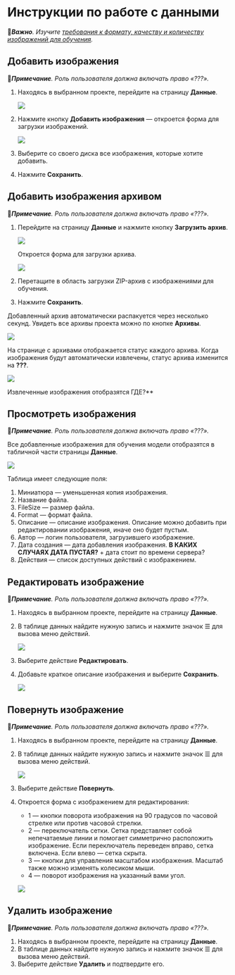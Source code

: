 # Инструкции по работе с данными

:large_orange_diamond:***Важно**. Изучите [требования к формату, качеству и количеству изображений для обучения](https://github.com/PrimoRPA/Docs.Rus/blob/1299-%D0%BD%D0%B0%D0%BF%D0%B8%D1%81%D0%B0%D1%82%D1%8C-%D0%B4%D0%BE%D0%BA%D1%83%D0%BC%D0%B5%D0%BD%D1%82-%D0%BF%D0%BE-primoai/primo-ai/other/dataset-quality-requirements.md).*

## Добавить изображения

:large_blue_diamond:***Примечание**. Роль пользователя должна включать право «???».*

1. Находясь в выбранном проекте, перейдите на страницу **Данные**.

   ![](<../../../../.gitbook/assets1/primo-ai/user-guide/data-in-project.png>)

1. Нажмите кнопку **Добавить изображения** — откроется форма для загрузки изображений.

   ![](<../../../../.gitbook/assets1/primo-ai/user-guide/add-data-form.png>)

1. Выберите со своего диска все изображения, которые хотите добавить.
1. Нажмите **Сохранить**.


## Добавить изображения архивом

:large_blue_diamond:***Примечание**. Роль пользователя должна включать право «???».*

1. Перейдите на страницу **Данные** и нажмите кнопку **Загрузить архив**.

   ![](<../../../../.gitbook/assets1/primo-ai/user-guide/data-button-addarchive.png>)

   Откроется форма для загрузки архива.

   ![](<../../../../.gitbook/assets1/primo-ai/user-guide/add-zip-form.png>)

1. Перетащите в область загрузки ZIP-архив с изображениями для обучения.
1. Нажмите **Сохранить**.

Добавленный архив автоматически распакуется через несколько секунд. Увидеть все архивы проекта можно по кнопке **Архивы**.

![](<../../../../.gitbook/assets1/primo-ai/user-guide/data-button-archives.png>)

На странице с архивами отображается статус каждого архива. Когда изображения будут автоматически извлечены, статус архива изменится на **???**.

![](<../../../../.gitbook/assets1/primo-ai/user-guide/data-archives-list.png>)

Извлеченные изображения отобразятся ГДЕ?**


## Просмотреть изображения
:large_blue_diamond:***Примечание**. Роль пользователя должна включать право «???».*

Все добавленные изображения для обучения модели отобразятся в табличной части страницы **Данные**.

![](<../../../../.gitbook/assets1/primo-ai/classifier-3.png>)

Таблица имеет следующие поля:
1. Миниатюра — уменьшенная копия изображения.
2. Название файла.
3. FileSize — размер файла.
4. Format — формат файла.
5. Описание — описание изображения. Описание можно добавить при редактировании изображения, иначе оно будет пустым.
6. Автор — логин пользователя, загрузившего изображение.
7. Дата создания — дата добавления изображения. **В КАКИХ СЛУЧАЯХ ДАТА ПУСТАЯ?** + дата стоит по времени сервера?
8. Действия — список доступных действий с изображением.


## Редактировать изображение
:large_blue_diamond:***Примечание**. Роль пользователя должна включать право «???».*

1. Находясь в выбранном проекте, перейдите на страницу **Данные**.
1. В таблице данных найдите нужную запись и нажмите значок ☰ для вызова меню действий.

   ![](<../../../../.gitbook/assets1/primo-ai/user-guide/actions-with-data.png>)

1. Выберите действие **Редактировать**.
1. Добавьте краткое описание изображения и выберите **Сохранить**.

   ![](<../../../../.gitbook/assets1/primo-ai/user-guide/edit-datafile-form.png>)


## Повернуть изображение

:large_blue_diamond:***Примечание**. Роль пользователя должна включать право «???».*

1. Находясь в выбранном проекте, перейдите на страницу **Данные**.
1. В таблице данных найдите нужную запись и нажмите значок ☰ для вызова меню действий.

   ![](<../../../../.gitbook/assets1/primo-ai/user-guide/button-rotate-image-datapage.png>)

1. Выберите действие **Повернуть**.
1. Откроется форма с изображением для редактирования:
   * 1 — кнопки поворота изображения на 90 градусов по часовой стрелке или против часовой стрелки.
   * 2 — переключатель сетки. Сетка представляет собой непечатаемые линии и помогает симметрично расположить изображение. Если переключатель переведен вправо, сетка включена. Если влево — сетка скрыта.
   * 3 — кнопки для управления масштабом изображения. Масштаб также можно изменять колесиком мыши.
   * 4 — поворот изображения на указанный вами угол.
  
   ![](<../../../../.gitbook/assets1/primo-ai/user-guide/rotate-image-page.png>)


## Удалить изображение
:large_blue_diamond:***Примечание**. Роль пользователя должна включать право «???».*

1. Находясь в выбранном проекте, перейдите на страницу **Данные**.
1. В таблице данных найдите нужную запись и нажмите значок ☰ для вызова меню действий.
1. Выберите действие **Удалить** и подтвердите его.

